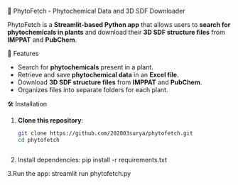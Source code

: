🌿 PhytoFetch - Phytochemical Data and 3D SDF Downloader

PhytoFetch is a **Streamlit-based Python app** that allows users to **search for phytochemicals in plants** and download their **3D SDF structure files** from **IMPPAT** and **PubChem**.

🚀 Features
- Search for **phytochemicals** present in a plant.
- Retrieve and save **phytochemical data** in an **Excel file**.
- Download **3D SDF structure files** from **IMPPAT** and **PubChem**.
- Organizes files into separate folders for each plant.

🛠 Installation
1. **Clone this repository**:
   ```sh
   git clone https://github.com/202003surya/phytofetch.git
   cd phytofetch



2. Install dependencies:
  pip install -r requirements.txt

3.Run the app:
  streamlit run phytofetch.py
